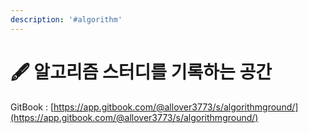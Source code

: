 ```yaml
---
description: '#algorithm'
---
```


# 🖋 알고리즘 스터디를 기록하는 공간

GitBook : [https://app.gitbook.com/@allover3773/s/algorithmground/](https://app.gitbook.com/@allover3773/s/algorithmground/)

